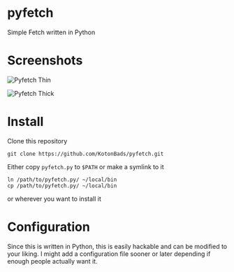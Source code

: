 # pyfetch
Simple Fetch written in Python

# Screenshots
![Pyfetch Thin](https://i.imgur.com/cgUxaaA.png)

![Pyfetch Thick](https://i.imgur.com/kRmHfoC.png)

# Install
Clone this repository
```
git clone https://github.com/KotonBads/pyfetch.git
```
Either copy `pyfetch.py` to `$PATH` or make a symlink to it
```
ln /path/to/pyfetch.py/ ~/local/bin
cp /path/to/pyfetch.py/ ~/local/bin
```
or wherever you want to install it

# Configuration
Since this is written in Python, this is easily hackable and can be modified to your liking. I might add a configuration file sooner or later depending if enough people actually want it.